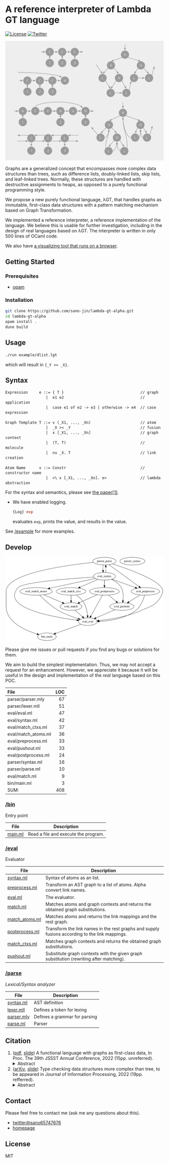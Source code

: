 # A reference interpreter of Lambda GT language

[![License](https://img.shields.io/badge/license-MIT-yellow?style=flat-square)](#license)
[![Twitter](https://img.shields.io/badge/twitter-%40sano65747676-blue?style=flat-square)](https://twitter.com/sano65747676)

![examples of graphs](/docs/graphs-image.svg)

Graphs are a generalized concept that encompasses more complex data structures than trees,
such as difference lists, doubly-linked lists, skip lists, and leaf-linked trees.
Normally, these structures are handled with destructive assignments to heaps,
as opposed to a purely functional programming style.

We propose a new purely functional language, λGT,
that handles graphs as immutable, first-class data structures with
a pattern matching mechanism based on Graph Transformation.

We implemented a reference interpreter, a reference implementation of the language.
We believe this is usable for further investigation, including in the design of real languages based on λGT.
The interpreter is written in only 500 lines of OCaml code.

We also have [a visualizing tool that runs on a browser](https://sano-jin.github.io/lambda-gt-online/).

## Getting Started

### Prerequisites

- [opam](https://opam.ocaml.org/)

### Installation

```bash
git clone https://github.com/sano-jin/lambda-gt-alpha.git
cd lambda-gt-alpha
opam install .
dune build
```

## Usage

```bash
./run example/dlist.lgt
```

which will result in `{_Y >< _X}`.

## Syntax

```
Expression     e ::= { T }                                  // graph
                  |  e1 e2                                  // application
                  |  case e1 of e2 -> e3 | otherwise -> e4  // case expression

Graph Template T ::= v (_X1, ..., _Xn)                      // atom
                  |  _X >< _Y                               // fusion
                  |  x [_X1, ..., _Xn]                      // graph context
                  |  (T, T)                                 // molecule
                  |  nu _X. T                               // link creation

Atom Name      v ::= Constr                                 // constructor name
                  |  <\ x [_X1, ..., _Xn]. e>               // lambda abstraction
```

For the syntax and semantics, please see
[the paper[1]](http://jssst.or.jp/files/user/taikai/2022/papers/20-L.pdf).

- We have enabled logging.

  ```ocaml
  {Log} exp
  ```

  evaluates `exp`, prints the value, and results in the value.

See [/example](/example) for more examples.

## Develop

![dependency graph](/docs/dependency.svg)

Please give me issues or pull requests if you find any bugs or solutions for them.

We aim to build the simplest implementation.
Thus, we may not accept a request for an enhancement.
However, we appreciate it because it will be useful in the design and implementation
of the _real_ language based on this POC.

| File                | LOC |
| :------------------ | --: |
| parser/parser.mly   |  67 |
| parser/lexer.mll    |  51 |
| eval/eval.ml        |  47 |
| eval/syntax.ml      |  42 |
| eval/match_ctxs.ml  |  37 |
| eval/match_atoms.ml |  36 |
| eval/preprocess.ml  |  33 |
| eval/pushout.ml     |  33 |
| eval/postprocess.ml |  24 |
| parser/syntax.ml    |  16 |
| parser/parse.ml     |  10 |
| eval/match.ml       |   9 |
| bin/main.ml         |   3 |
| SUM:                | 408 |

### [/bin](/bin)

Entry point

| File               | Description                          |
| ------------------ | ------------------------------------ |
| [main.ml](main.ml) | Read a file and execute the program. |

### [/eval](/eval)

Evaluator

| File                             | Description                                                                                    |
| -------------------------------- | ---------------------------------------------------------------------------------------------- |
| [syntax.ml](syntax.ml)           | Syntax of atoms as an list.                                                                    |
| [preprocess.ml](preprocess.ml)   | Transform an AST graph to a list of atoms. Alpha convert link names.                           |
| [eval.ml](eval.ml)               | The evaluator.                                                                                 |
| [match.ml](match.ml)             | Matches atoms and graph contexts and returns the obtained graph substitutions.                 |
| [match_atoms.ml](match_atoms.ml) | Matches atoms and returns the link mappings and the rest graph.                                |
| [postprocess.ml](postprocess.ml) | Transform the link names in the rest graphs and supply fusions according to the link mappings. |
| [match_ctxs.ml](match.ml)        | Matches graph contexts and returns the obtained graph substitutions.                           |
| [pushout.ml](pushout.ml)         | Substitute graph contexts with the given graph substitution (rewriting after matching).        |

### [/parse](/parse)

_Lexical/Syntax analyzer_

| File                     | Description                   |
| ------------------------ | ----------------------------- |
| [syntax.ml](syntax.ml)   | AST definition                |
| [lexer.mll](lexer.mll)   | Defines a token for lexing    |
| [parser.mly](parser.mly) | Defines a grammar for parsing |
| [parse.ml](parse.ml)     | Parser                        |

## Citation

1. ([pdf](http://jssst.or.jp/files/user/taikai/2022/papers/20-L.pdf),
   [slide](https://www.ueda.info.waseda.ac.jp/~sano/materials/jssst2022.pdf))
   A functional language with graphs as first-class data,
   In Proc. The 39th JSSST Annual Conference, 2022
   (15pp. unreferred).
   <details><summary>Abstract</summary><div>
     Graphs are a generalized concept that encompasses more complex data structures than trees,
     such as difference lists, doubly-linked lists, skip lists, and leaf-linked trees. Normally, these structures are handled
     with destructive assignments to heaps, as opposed to a purely functional programming style. We proposed
     a new purely functional language, λGT, that handles graphs as immutable, first-class data structures with
     a pattern matching mechanism based on Graph Transformation. Since graphs can be more complex than
     trees and require non-trivial formalism, the implementation of the language is also more complicated than
     ordinary functional languages. λGT is even more advanced than the ordinary graph transformation systems.
     We implemented a reference interpreter, a reference implementation of the language. We believe this
     is usable for further investigation, including in the design of real languages based on λGT. The interpreter
     is written in only 500 lines of OCaml code.
   </div></details>
2. ([arXiv](https://arxiv.org/abs/2209.05149),
   [slide](https://www.ueda.info.waseda.ac.jp/~sano/materials/pro2022.pdf))
   Type checking data structures more complex than tree,
   to be appeared in Journal of Information Processing, 2022 (19pp. refferred).
   <details><summary>Abstract</summary><div>
     Graphs are a generalized concept that encompasses more complex data structures than trees,
     such as difference lists, doubly-linked lists, skip lists, and leaf-linked trees.
     Normally, these structures are handled with destructive assignments to heaps,
     which is opposed to a purely functional programming style and makes verification difficult.
     We propose a new
     purely functional language, \\(\lambda_{GT}\\), that handles graphs as immutable,
     first-class data structures with a pattern matching mechanism
     based on Graph Transformation and developed a new type system, \\(F_{GT}\\), for the language.
     Our approach is in contrast with the analysis of pointer manipulation programs
     using separation logic, shape analysis, etc. in that
     (i) we do not consider destructive operations
     but pattern matchings over graphs provided by the new higher-level language that
     abstract pointers and heaps away and that
     (ii) we pursue what properties can be established automatically using a rather simple typing framework.
   </div></details>

## Contact

Please feel free to contact me (ask me any questions about this).

- [twitter@sano65747676](https://twitter.com/sano65747676)
- [homepage](https://www.ueda.info.waseda.ac.jp/~sano/)

## License

MIT
